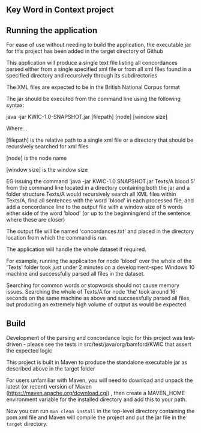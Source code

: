 Key Word in Context project
---

Running the application
---

For ease of use without needing to build the application, the executable jar for this project has been added in the target directory of Github

This application will produce a single text file listing all concordances parsed either from a single specified xml file 
or from all xml files found in a specified directory and recursively through its subdirectories

The XML files are expected to be in the British National Corpus format 

The jar should be executed from the command line using the following syntax:

java -jar KWIC-1.0-SNAPSHOT.jar [filepath] [node] [window size]

Where... 

[filepath] is the relative path to a single xml file or a directory that should be recursively searched for xml files


[node] is the node name


[window size] is the window size

EG issuing the command 'java -jar KWIC-1.0.SNAPSHOT.jar Texts/A blood 5' from the command line located in a directory containing both the jar and a folder structure Texts/A
would recursively search all XML files within Texts/A, find all sentences with the word 'blood' in each processed file, and add a concordance line to the output file 
with a window size of 5 words either side of the word 'blood' (or up to the beginning/end of the sentence where these are closer)

The output file will be named 'concordances.txt' and placed in the directory location from which the command is run.

The application will handle the whole dataset if required.

For example, running the applicaiton for node 'blood' over the whole of the 'Texts' folder took just under 2 minutes on a development-spec Windows 10 machine
and successfully parsed all files in the dataset.

Searching for common words or stopwords should not cause memory issues.  Searching the whole of Texts/A for node 'the' took around 16 seconds on the same machine as above
and succsessfully parsed all files, but producing an extremely high volume of output as would be expected.
   
Build
---

Development of the parsing and concordance logic for this project was test-driven - please see the tests in src/test/java/org/bamford/KWIC that assert the expected logic

This project is built in Maven to produce the standalone executable jar as described above in the target folder  
   
For users unfamiliar with Maven, you will need to download and unpack the latest (or recent) version of Maven (https://maven.apache.org/download.cgi) , 
then create a MAVEN_HOME environment variable for the installed directory and add this to your path.

Now you can run `mvn clean install` in the top-level directory containing the pom.xml file and Maven will compile the project and put the jar file in the `target` directory.
